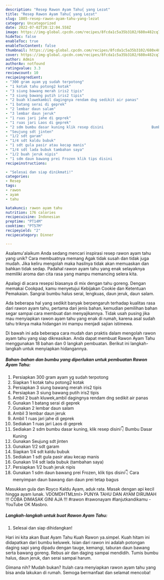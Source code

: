 ```yaml
---
description: "Resep Rawon Ayam Tahu{ yang Lezat"
title: "Resep Rawon Ayam Tahu{ yang Lezat"
slug: 1805-resep-rawon-ayam-tahu-yang-lezat
category: Uncategorized
date: 2022-07-02T20:12:04.558Z
image: https://img-global.cpcdn.com/recipes/8fcda1c5a35b3102/680x482cq70/rawon-ayam-tahu-foto-resep-utama.jpg
hideToc: false
enableToc: true
enableTocContent: false
thumbnail: https://img-global.cpcdn.com/recipes/8fcda1c5a35b3102/680x482cq70/rawon-ayam-tahu-foto-resep-utama.jpg
cover: https://img-global.cpcdn.com/recipes/8fcda1c5a35b3102/680x482cq70/rawon-ayam-tahu-foto-resep-utama.jpg
author: Admin
authorAv: notfound
ratingvalue: 3.3
reviewcount: 10
recipeingredient:
- "300 gram ayam yg sudah terpotong"
- "1 kotak tahu potong2 kotak"
- "3 siung bawang merah iris2 tipis"
- "3 siung bawang putih iris2 tipis"
- "2 buah kluwekambil dagingnya rendam dng sedikit air panas"
- "1 batang serai di geprek"
- "2 lembar daun salam"
- "3 lembar daun jeruk"
- "1 ruas jari jahe di geprek"
- "1 ruas jari Laos di geprek"
- "2 sdm bumbu dasar kuning klik resep disini                      Bumbu Dasar Kuning"
- "Seujung sdt jinten"
- "1/2 sdt garam"
- "1/4 sdt kaldu bubuk"
- "1 sdt gula pasir atau kecap manis"
- "1/4 sdt lada bubuk tambahan saya"
- "1/2 buah jeruk nipis"
- "1 sdm daun bawang prei Frozen klik tips disini                      Cara menyimpan daun bawang dan daun prei tetap bagus"
recipeinstructions:

- "Selesai dan siap dinikmati!"
categories:
- Resep
tags:
- rawon
- ayam
- tahu

katakunci: rawon ayam tahu 
nutrition: 176 calories
recipecuisine: Indonesian
preptime: "PT14M"
cooktime: "PT57M"
recipeyield: "2"
recipecategory: Dinner

---
```



Asalamu'alaikum Anda sedang mencari inspirasi resep rawon ayam tahu yang unik? Cara membuatnya memang Agak tidak susah dan tidak juga mudah. Jika keliru mengolah maka hasilnya tidak akan memuaskan dan bahkan tidak sedap. Padahal rawon ayam tahu yang enak selayaknya memiliki aroma dan cita rasa yang mampu memancing selera kita.


Apalagi di acara resepsi biasanya di mix dengan tahu goreng. Dengan memakai Cookpad, kamu menyetujui Kebijakan Cookie dan Ketentuan Pemakaian. Sangrai bumbu halus serai, lengkuas, daun jeruk, daun salam.

Ada beberapa hal yang sedikit banyak berpengaruh terhadap kualitas rasa dari rawon ayam tahu, pertama dari jenis bahan, kemudian pemilihan bahan segar sampai cara membuat dan menyajikannya. Tidak usah pusing jika mau menyiapkan rawon ayam tahu yang enak di rumah, karena asal sudah tahu triknya maka hidangan ini mampu menjadi sajian istimewa.


Di bawah ini ada beberapa cara mudah dan praktis dalam mengolah rawon ayam tahu yang siap dikreasikan. Anda dapat membuat Rawon Ayam Tahu menggunakan 18 bahan dan 0 langkah pembuatan. Berikut ini langkah-langkah untuk menyiapkan hidangannya.

<!--inarticleads1-->

##### Bahan-bahan dan bumbu yang diperlukan untuk pembuatan Rawon Ayam Tahu:

1. Persiapkan 300 gram ayam yg sudah terpotong
1. Siapkan 1 kotak tahu potong2 kotak
1. Persiapkan 3 siung bawang merah iris2 tipis
1. Persiapkan 3 siung bawang putih iris2 tipis
1. Ambil 2 buah kluwek,ambil dagingnya rendam dng sedikit air panas
1. Gunakan 1 batang serai di geprek
1. Gunakan 2 lembar daun salam
1. Ambil 3 lembar daun jeruk
1. Ambil 1 ruas jari jahe di geprek
1. Sediakan 1 ruas jari Laos di geprek
1. Sediakan 2 sdm bumbu dasar kuning, klik resep disini👇                      Bumbu Dasar Kuning
1. Gunakan Seujung sdt jinten
1. Gunakan 1/2 sdt garam
1. Siapkan 1/4 sdt kaldu bubuk
1. Sediakan 1 sdt gula pasir atau kecap manis
1. Gunakan 1/4 sdt lada bubuk (tambahan saya)
1. Persiapkan 1/2 buah jeruk nipis
1. Gunakan 1 sdm daun bawang prei Frozen, klik tips disini👇                      Cara menyimpan daun bawang dan daun prei tetap bagus


Masukkan gula dan Royco Kaldu Ayam, aduk rata. Masak dengan api kecil hingga ayam lunak. VDOMDHTMLtml&gt; PUNYA TAHU DAN AYAM DIRUMAH !!! COBA DIMASAK GINI AJA !!! #rawon #rawonayam #lanjutkandikamu - YouTube OK Masbro. 

<!--inarticleads2-->

##### Langkah-langkah untuk buat Rawon Ayam Tahu:


1. Selesai dan siap dihidangkan!

Hari ini kita akan Buat Ayam Tahu Kuah Rawon ya.simpel. Kuah hitam ini didapatkan dari bumbu keluwek. Isian dari rawon ini adalah potongan daging sapi yang dipadu dengan tauge, kemangi, taburan daun bawang serta bawang goreng. Rebus air dan daging sampai mendidih. Tumis bumbu halus, daun jeruk, dan serai sampai harum. 

Gimana nih? Mudah bukan? Itulah cara menyiapkan rawon ayam tahu yang bisa anda lakukan di rumah. Semoga bermanfaat dan selamat mencoba!
